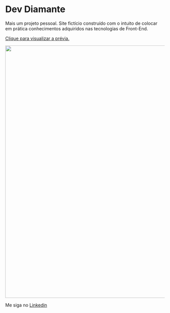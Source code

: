 ﻿# Dev Diamante

Mais um projeto pessoal. Site fictício construído com o intuito de colocar em prática conhecimentos adquiridos nas tecnologias de Front-End.

<a href="https://josesouzaa.github.io/dev-diamante/">Clique para visualizar a prévia.</a>

<img src="./github/dev-diamante.gif" width="800">

Me siga no <a href="https://www.linkedin.com/in/jose-de-souza/">Linkedin</a>
